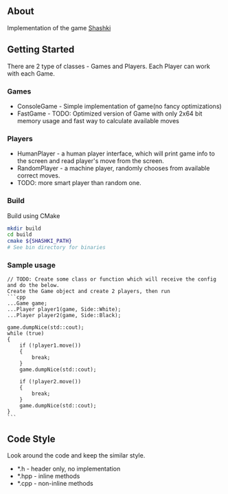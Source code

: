 ## About

Implementation of the game [Shashki](https://en.wikipedia.org/wiki/Russian_draughts)


## Getting Started

There are 2 type of classes - Games and Players.
Each Player can work with each Game.


### Games

* ConsoleGame - Simple implementation of game(no fancy optimizations)
* FastGame - TODO: Optimized version of Game with only 2x64 bit memory usage and fast way to calculate available moves


### Players

* HumanPlayer - a human player interface, which will print game info to the screen and read player's move from the screen.
* RandomPlayer - a machine player, randomly chooses from available correct moves.
* TODO: more smart player than random one.


### Build
Build using CMake 
```sh
mkdir build
cd build
cmake ${SHASHKI_PATH}
# See bin directory for binaries
```


### Sample usage

    // TODO: Create some class or function which will receive the config and do the below.
    Create the Game object and create 2 players, then run
    ```cpp
    ...Game game;
    ...Player player1(game, Side::White);
    ...Player player2(game, Side::Black);

    game.dumpNice(std::cout);
    while (true)
    {
        if (!player1.move())
        {
            break;
        }
        game.dumpNice(std::cout);

        if (!player2.move())
        {
            break;
        }
        game.dumpNice(std::cout);
    }
    ```


## Code Style

Look around the code and keep the similar style.

* *.h - header only, no implementation
* *.hpp - inline methods
* *.cpp - non-inline methods



